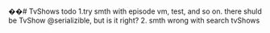 ��#   T v S h o w s 
 
 todo
1.try smth with episode vm, test, and so on. there shuld be TvShow @serializible, but is it right?
2. smth wrong with search tvShows
